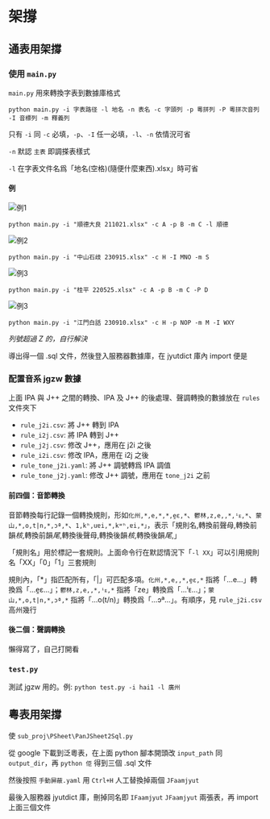 # 架撐

## 通表用架撐

### 使用 `main.py`

`main.py` 用來轉換字表到數據庫格式

`python main.py -i 字表路径 -l 地名 -n 表名 -c 字頭列 -p 粵拼列 -P 粵拼次音列 -I 音標列 -m 釋義列`

只有 `-i` 同 `-c` 必填，`-p`、`-I` 任一必填，`-l`、`-n` 依情況可省

`-n` 默認 `主表` 即調搽表樣式

`-l` 在字表文件名爲「地名(空格)(隨便什麼東西).xlsx」時可省

#### 例

![例1](doc_img/例2.png "順德表，粵拼")

`python main.py -i "順德大良 211021.xlsx" -c A -p B -m C -l 順德`

![例2](doc_img/例1.png "中山表，有音標無粵拼")

`python main.py -i "中山石歧 230915.xlsx" -c H -I MNO -m S`

![例3](doc_img/例3.png "桂平表，有另讀")

`python main.py -i "桂平 220525.xlsx" -c A -p B -m C -P D`

![例3](doc_img/例4.png "江門白話表，另帶音標")

`python main.py -i "江門白話 230910.xlsx" -c H -p NOP -m M -I WXY`

*列號超過 Z 的，自行解決*

導出得一個 .sql 文件，然後登入服務器數據庫，在 jyutdict 庫內 import 便是

### 配置音系 jgzw 數據

上面 IPA 與 J++ 之間的轉換、IPA 及 J++ 的後處理、聲調轉換的數據放在 `rules` 文件夾下

- `rule_j2i.csv`: 將 J++ 轉到 IPA
- `rule_i2j.csv`: 將 IPA 轉到 J++
- `rule_j2j.csv`: 修改 J++，應用在 j2i 之後
- `rule_i2i.csv`: 修改 IPA，應用在 i2j 之後
- `rule_tone_j2i.yaml`: 將 J++ 調號轉爲 IPA 調值
- `rule_tone_j2j.yaml`: 修改 J++ 調號，應用在 `tone_j2i` 之前

#### 前四個：音節轉換

音節轉換每行記錄一個轉換規則，形如`化州,*,e,*,*,e̯ɛ,*`、`鬱林,z,e,,*,ⁱᴇ,*`、`蒙山,*,o,t|n,*,ɔª,*`、`1,kʰ,uɐi,*,kʷʰ,ɐi,*」`，表示「規則名,轉換前聲母,轉換前韻*核*,轉換前韻*尾*,轉換後聲母,轉換後韻*核*,轉換後韻*尾*,」

「規則名」用於標記一套規則。上面命令行在默認情況下「`-l XX`」可以引用規則名「XX」「0」「1」三套規則

規則內，「*」指匹配所有，「|」可匹配多項。`化州,*,e,,*,e̯ɛ,*` 指將「…e…」轉換爲「…e̯ɛ…」；`鬱林,z,e,,*,ⁱᴇ,*` 指將「ze」轉換爲「…ⁱᴇ…」；`蒙山,*,o,t|n,*,ɔª,*` 指將「…o(t/n)」轉換爲「…ɔª…」。有順序，見 `rule_j2i.csv` 高州幾行

#### 後二個：聲調轉換

懶得寫了，自己打開看

### `test.py`

測試 jgzw 用的。例: `python test.py -i hai1 -l 廣州`

## 粵表用架撐

使 `sub_proj\PSheet\PanJSheet2Sql.py`

從 google 下載到泛粵表，在上面 python 腳本開頭改 `input_path` 同 `output_dir`，再 `python 佢` 得到三個 .sql 文件

然後按照 `手動屏蔽.yaml` 用 `Ctrl+H` 人工替換掉兩個 `JFaamjyut`

最後入服務器 jyutdict 庫，刪掉同名即 `IFaamjyut` `JFaamjyut` 兩張表，再 import 上面三個文件
